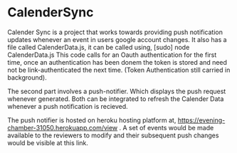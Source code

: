 # CalenderSync

Calender Sync is a project that works towards providing push notification updates whenever an event in users google account changes. 
It also has a file called CalenderData.js, it can be called using, 
                [sudo] node CalenderData.js
This code calls for an Oauth authentication for the first time, once an authentication has been donem the token is stored and need not be link-authenticated the next time. (Token Authentication still carried in background).

The second part involves a push-notifier. Which displays the push request whenever generated. Both can be integrated to refresh the Calender Data whenever a push notification is recieved.

The push notifier is hosted on heroku hosting platform at, https://evening-chamber-31050.herokuapp.com/view . A set of events would be made available to the reviewers to modify and their subsequent push changes would be visible at this link.
